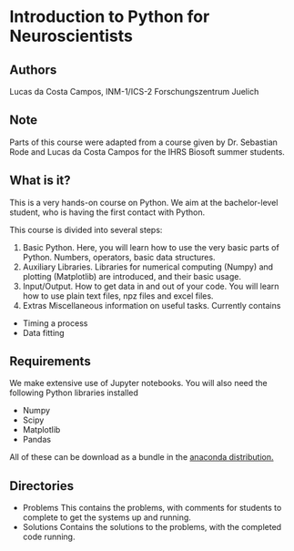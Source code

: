 Introduction to Python for Neuroscientists
==========================================

Authors
-------

Lucas da Costa Campos, INM-1/ICS-2 Forschungszentrum Juelich

Note
----

Parts of this course were adapted from a course given by
Dr. Sebastian Rode and Lucas da Costa Campos for the
IHRS Biosoft summer students.

What is it?
-----------

This is a very hands-on course on Python. We aim at the bachelor-level
student, who is having the first contact with Python.

This course is divided into several steps:

01. Basic Python.
Here, you will learn how to use the very basic parts of Python. Numbers,
operators, basic data structures.
02. Auxiliary Libraries.
Libraries for numerical computing (Numpy) and plotting (Matplotlib) are introduced,
and their basic usage.
03. Input/Output.
How to get data in and out of your code. You will learn how to use plain text
files, npz files and excel files.
04. Extras Miscellaneous information on useful tasks. Currently contains
  * Timing a process
  * Data fitting

Requirements
------------

We make extensive use of Jupyter notebooks. You will also need the following Python
libraries installed

- Numpy
- Scipy
- Matplotlib
- Pandas

All of these can be download as a bundle in the [anaconda
distribution.](https://www.anaconda.com/distribution/)

Directories
-----------

- Problems This contains the problems, with comments for students to complete
to get the systems up and running.
- Solutions Contains the solutions to the problems, with the completed code
running.

